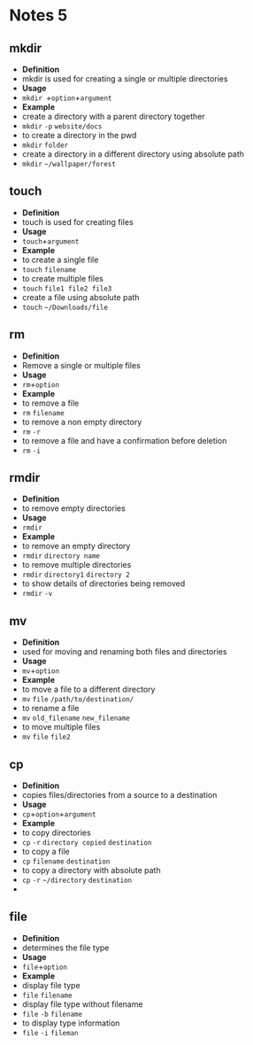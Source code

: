 # Notes 5

## mkdir
* **Definition**
* mkdir is used for creating a single or multiple directories
* **Usage**
* `mkdir `+`option`+`argument`
* **Example**
* create a directory with a parent directory together
* `mkdir` `-p` `website/docs`
* to create a directory in the pwd
* `mkdir` `folder`
* create a directory in a different directory using absolute path
* `mkdir` `~/wallpaper/forest`


## touch
* **Definition**
* touch is used for creating files
* **Usage**
* `touch`+`argument`
* **Example**
* to create a single file
* `touch` `filename`
* to create multiple files
* `touch` `file1 file2 file3`
* create a file using absolute path
* `touch` `~/Downloads/file`
   

## rm
* **Definition**
* Remove a single or multiple files
* **Usage**
* `rm`+`option`
* **Example**
* to remove a file
* `rm` `filename`
* to remove a non empty directory
* `rm` `-r`
* to remove a file and have a confirmation before deletion
* `rm` `-i`
   

## rmdir
* **Definition** 
* to remove empty directories
* **Usage** 
* `rmdir`
* **Example**
* to remove an empty directory
* `rmdir` `directory name`
* to remove multiple directories
* `rmdir` `directory1` `directory 2`
* to show details of directories being removed
* `rmdir` `-v`


## mv
* **Definition**
* used for moving and renaming both files and directories
* **Usage** 
* `mv`+`option`
* **Example**
* to move a file to a different directory
* `mv` `file` `/path/to/destination/`
* to rename a file
* `mv` `old_filename` `new_filename`
* to move multiple files
* `mv` `file` `file2`

## cp
* **Definition**
* copies files/directories from a source to a destination
* **Usage**
* `cp`+`option`+`argument`
* **Example**
* to copy directories
* `cp` `-r` `directory copied` `destination`
* to copy a file
* `cp` `filename` `destination`
* to copy a directory with absolute path
* `cp` `-r` `~/directory` `destination`
* 



## file
* **Definition**
* determines the file type 
* **Usage**
* `file`+`option`
* **Example**
* display file type
* `file` `filename`
* display file type without filename
* `file` `-b` `filename`
* to display type information
* `file` `-i` `fileman`
  


